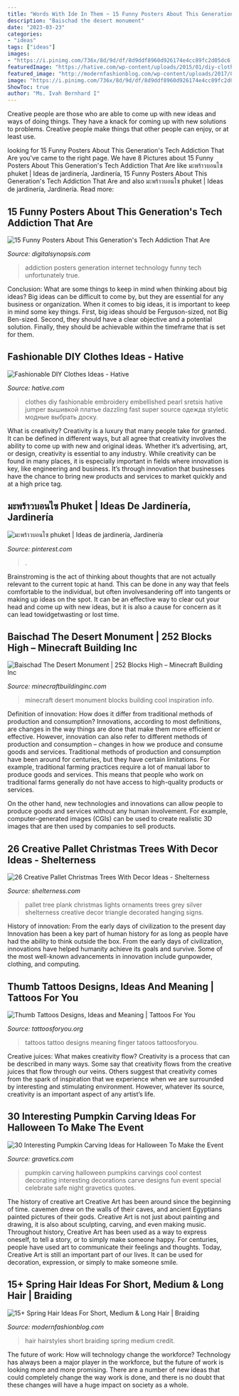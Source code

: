 ```yaml
---
title: "Words With Ide In Them ~ 15 Funny Posters About This Generation&#039;s Tech Addiction That Are"
description: "Baischad the desert monument"
date: "2023-03-23"
categories:
- "ideas"
tags: ["ideas"]
images:
- "https://i.pinimg.com/736x/8d/9d/df/8d9ddf8960d926174e4cc89fc2d05dc6.jpg"
featuredImage: "https://hative.com/wp-content/uploads/2015/01/diy-clothes-ideas/2-fashionable-diy-clothes-ideas.jpg"
featured_image: "http://modernfashionblog.com/wp-content/uploads/2017/04/15-Spring-Hair-Ideas-For-Short-Medium-Long-Hair-Braiding-Hairstyles-13.jpg"
image: "https://i.pinimg.com/736x/8d/9d/df/8d9ddf8960d926174e4cc89fc2d05dc6.jpg"
ShowToc: true
author: "Ms. Ivah Bernhard I"
---
```



Creative people are those who are able to come up with new ideas and ways of doing things. They have a knack for coming up with new solutions to problems. Creative people make things that other people can enjoy, or at least use.

	

		
looking for 15 Funny Posters About This Generation&#039;s Tech Addiction That Are you've came to the right page. We have 8 Pictures about 15 Funny Posters About This Generation&#039;s Tech Addiction That Are like มะพร้าวบอนไซ phuket | Ideas de jardinería, Jardinería, 15 Funny Posters About This Generation&#039;s Tech Addiction That Are and also มะพร้าวบอนไซ phuket | Ideas de jardinería, Jardinería. Read more:
		
    
## 15 Funny Posters About This Generation&#039;s Tech Addiction That Are

<img loading=lazy src="https://digitalsynopsis.com/wp-content/uploads/2015/03/this-generation-technology-internet-addiction-posters-2.jpg" onerror="this.onerror=null;this.src='https://tse2.mm.bing.net/th?id=OIP.PE7uyfxohghUzh8ecA6PQwHaKY&amp;pid=15.1';" alt="15 Funny Posters About This Generation&#039;s Tech Addiction That Are">

_Source: digitalsynopsis.com_

>addiction posters generation internet technology funny tech unfortunately true. 

	

Conclusion: What are some things to keep in mind when thinking about big ideas?
Big ideas can be difficult to come by, but they are essential for any business or organization. When it comes to big ideas, it is important to keep in mind some key things. First, big ideas should be Ferguson-sized, not Big Ben-sized. Second, they should have a clear objective and a potential solution. Finally, they should be achievable within the timeframe that is set for them.

    
## Fashionable DIY Clothes Ideas - Hative

<img loading=lazy src="https://hative.com/wp-content/uploads/2015/01/diy-clothes-ideas/2-fashionable-diy-clothes-ideas.jpg" onerror="this.onerror=null;this.src='https://tse4.mm.bing.net/th?id=OIP.E4ozM-lh5K1JVu9b_Llm2gHaLH&amp;pid=15.1';" alt="Fashionable DIY Clothes Ideas - Hative">

_Source: hative.com_

>clothes diy fashionable embroidery embellished pearl sretsis hative jumper вышивкой платье dazzling fast super source одежда styletic модные выбрать доску. 

	

What is creativity?
Creativity is a luxury that many people take for granted. It can be defined in different ways, but all agree that creativity involves the ability to come up with new and original ideas. Whether it’s advertising, art, or design, creativity is essential to any industry. While creativity can be found in many places, it is especially important in fields where innovation is key, like engineering and business. It’s through innovation that businesses have the chance to bring new products and services to market quickly and at a high price tag.

    
## มะพร้าวบอนไซ Phuket | Ideas De Jardinería, Jardinería

<img loading=lazy src="https://i.pinimg.com/736x/8d/9d/df/8d9ddf8960d926174e4cc89fc2d05dc6.jpg" onerror="this.onerror=null;this.src='https://tse1.mm.bing.net/th?id=OIP.FRSWs8SBqwDIAOGpcohregHaJ3&amp;pid=15.1';" alt="มะพร้าวบอนไซ phuket | Ideas de jardinería, Jardinería">

_Source: pinterest.com_

>. 

	

Brainstroming is the act of thinking about thoughts that are not actually relevant to the current topic at hand. This can be done in any way that feels comfortable to the individual, but often involvesandering off into tangents or making up ideas on the spot. It can be an effective way to clear out your head and come up with new ideas, but it is also a cause for concern as it can lead towidgetwasting or lost time.

    
## Baischad The Desert Monument | 252 Blocks High – Minecraft Building Inc

<img loading=lazy src="http://minecraftbuildinginc.com/wp-content/uploads/2014/01/Baischad-The-Desert-Monument-252-Blocks-High-minecraft-building-ideas-5.jpg" onerror="this.onerror=null;this.src='https://tse4.mm.bing.net/th?id=OIP.VxOEAu8518Pa-n6bgxAYoQHaEW&amp;pid=15.1';" alt="Baischad The Desert Monument | 252 Blocks High – Minecraft Building Inc">

_Source: minecraftbuildinginc.com_

>minecraft desert monument blocks building cool inspiration info. 

	

Definition of innovation: How does it differ from traditional methods of production and consumption?
Innovations, according to most definitions, are changes in the way things are done that make them more efficient or effective. However, innovation can also refer to different methods of production and consumption – changes in how we produce and consume goods and services.
Traditional methods of production and consumption have been around for centuries, but they have certain limitations. For example, traditional farming practices require a lot of manual labor to produce goods and services. This means that people who work on traditional farms generally do not have access to high-quality products or services.

On the other hand, new technologies and innovations can allow people to produce goods and services without any human involvement. For example, computer-generated images (CGIs) can be used to create realistic 3D images that are then used by companies to sell products.

    
## 26 Creative Pallet Christmas Trees With Decor Ideas - Shelterness

<img loading=lazy src="https://i.shelterness.com/2016/11/10-beautiful-grey-pallet-plank-tree-with-silver-ornaments-and-lights.jpg" onerror="this.onerror=null;this.src='https://tse4.mm.bing.net/th?id=OIP.muQ0r8R7ofIky2MSH-AIbAHaKM&amp;pid=15.1';" alt="26 Creative Pallet Christmas Trees With Decor Ideas - Shelterness">

_Source: shelterness.com_

>pallet tree plank christmas lights ornaments trees grey silver shelterness creative decor triangle decorated hanging signs. 

	

History of innovation: From the early days of civilization to the present day
Innovation has been a key part of human history for as long as people have had the ability to think outside the box. From the early days of civilization, innovations have helped humanity achieve its goals and survive. Some of the most well-known advancements in innovation include gunpowder, clothing, and computing.

    
## Thumb Tattoos Designs, Ideas And Meaning | Tattoos For You

<img loading=lazy src="https://www.tattoosforyou.org/wp-content/uploads/2017/08/Thumb-Tattoos-for-Women.jpg" onerror="this.onerror=null;this.src='https://tse3.mm.bing.net/th?id=OIP.jv_gtyeTWSwduGDfnbv9TQHaJ6&amp;pid=15.1';" alt="Thumb Tattoos Designs, Ideas and Meaning | Tattoos For You">

_Source: tattoosforyou.org_

>tattoos tattoo designs meaning finger tatoos tattoosforyou. 

	

Creative juices: What makes creativity flow?
Creativity is a process that can be described in many ways. Some say that creativity flows from the creative juices that flow through our veins. Others suggest that creativity comes from the spark of inspiration that we experience when we are surrounded by interesting and stimulating environment. However, whatever its source, creativity is an important aspect of any artist’s life.

    
## 30 Interesting Pumpkin Carving Ideas For Halloween To Make The Event

<img loading=lazy src="http://www.gravetics.com/wp-content/uploads/2017/07/Happy-Halloween-to-those-who-celebrate-it-Have-a-Safe-and-Fun-Night-and-4-those-followers-who-dont-celebrate-Have-a-Safe-night-as-while.jpg" onerror="this.onerror=null;this.src='https://tse4.mm.bing.net/th?id=OIP.L1m3fC1t_xhNsocS3QbL2gHaLI&amp;pid=15.1';" alt="30 Interesting Pumpkin Carving Ideas for Halloween To Make the Event">

_Source: gravetics.com_

>pumpkin carving halloween pumpkins carvings cool contest decorating interesting decorations carve designs fun event special celebrate safe night gravetics quotes. 

	

The history of creative art
Creative Art has been around since the beginning of time. cavemen drew on the walls of their caves, and ancient Egyptians painted pictures of their gods. Creative Art is not just about painting and drawing, it is also about sculpting, carving, and even making music.
Throughout history, Creative Art has been used as a way to express oneself, to tell a story, or to simply make someone happy. For centuries, people have used art to communicate their feelings and thoughts. Today, Creative Art is still an important part of our lives. It can be used for decoration, expression, or simply to make someone smile.

    
## 15+ Spring Hair Ideas For Short, Medium &amp; Long Hair | Braiding

<img loading=lazy src="http://modernfashionblog.com/wp-content/uploads/2017/04/15-Spring-Hair-Ideas-For-Short-Medium-Long-Hair-Braiding-Hairstyles-13.jpg" onerror="this.onerror=null;this.src='https://tse3.mm.bing.net/th?id=OIP.SHBuq-i58xcWX3ygEooRlgHaLF&amp;pid=15.1';" alt="15+ Spring Hair Ideas For Short, Medium &amp; Long Hair | Braiding">

_Source: modernfashionblog.com_

>hair hairstyles short braiding spring medium credit. 

	

The future of work: How will technology change the workforce?
Technology has always been a major player in the workforce, but the future of work is looking more and more promising. There are a number of new ideas that could completely change the way work is done, and there is no doubt that these changes will have a huge impact on society as a whole.

